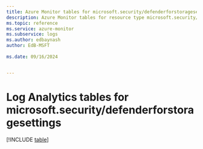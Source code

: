 ```yaml
---
title: Azure Monitor tables for microsoft.security/defenderforstoragesettings
description: Azure Monitor tables for resource type microsoft.security/defenderforstoragesettings
ms.topic: reference
ms.service: azure-monitor
ms.subservice: logs
ms.author: edbaynash
author: EdB-MSFT
   
ms.date: 09/16/2024


---
```


# Log Analytics tables for microsoft.security/defenderforstoragesettings  

[!INCLUDE [table](~/reusable-content/ce-skilling/azure/includes/azure-monitor/reference/tables/microsoft-security_defenderforstoragesettings-include.md)]

